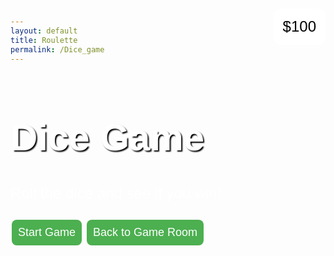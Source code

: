 ```yaml
---
layout: default
title: Roulette
permalink: /Dice_game
---
```


<html lang="en">
<head>
    <meta charset="UTF-8">
    <meta name="viewport" content="width=device-width, initial-scale=1.0">
    <title>Dice Game</title>
    <style>
        body {
            background-image: url('https://encrypted-tbn0.gstatic.com/images?q=tbn:ANd9GcTBRYqhGagTiAsOCi1B5Wjs1sjMUr6prtPTkI0h2RP4S19l2Kyh7JrzCYKOcqAxD6WnEpg&usqp=CAU');
            background-size: cover;
            font-family: Arial, sans-serif;
            padding: 20px;
            position: relative;
        }
        h1 {
            font-size: 60px;
            color: white;
            text-shadow: 2px 2px 2px black;
        }
        p {
            font-size: 24px;
            color: white;
        }
        .button {
            background-color: #4CAF50;
            border: none;
            color: white;
            padding: 10px;
            text-align: center;
            text-decoration: none;
            display: inline-block;
            font-size: 18px;
            margin: 4px 2px;
            cursor: pointer;
            border-radius: 8px;
            transition-duration: 0.4s;
        }
        .button:hover {
            background-color: #45a049;
        }
        #balance {
            position: absolute;
            top: 20px;
            right: 20px;
            background-color: white;
            color: black;
            padding: 15px;
            border-radius: 12px;
            font-size: 24px;
        }
    </style>
</head>
<body>
    <h1>Dice Game</h1>
    <p>Roll the dice and see if you win!</p>
    <div id="balance">$100</div>
    <button class="button" onclick="startGame()">Start Game</button>
    <script>
        var balance = 100;
        function startGame() {
            var betAmount = parseInt(prompt("Enter your bet amount (current balance: $" + balance + "):"));
            if (isNaN(betAmount) || betAmount <= 0 || betAmount > balance) {
                alert("Invalid bet amount. Please enter a valid amount.");
                return;
            }
            var diceNumber = parseInt(prompt("Enter the dice number you want to bet on (1-6):"));
            if (isNaN(diceNumber) || diceNumber < 1 || diceNumber > 6) {
                alert("Invalid dice number. Please enter a number between 1 and 6.");
                return;
            }
            var diceResult = Math.floor(Math.random() * 6) + 1;
            var resultMessage = "You rolled a " + diceResult + ". ";
            if (diceResult === diceNumber) {
                resultMessage += "Congratulations! You win $" + (betAmount * 2) + "!";
                balance += betAmount;
            } else {
                resultMessage += "Sorry, you lose $" + betAmount + ".";
                balance -= betAmount;
            }
            document.getElementById('balance').innerText = "$" + balance;
            alert(resultMessage);
        }
    </script>
<a href="https://jaydenchen17.github.io/casinosim/casinoroom" class="button">Back to Game Room</a>
</body>
</html>
